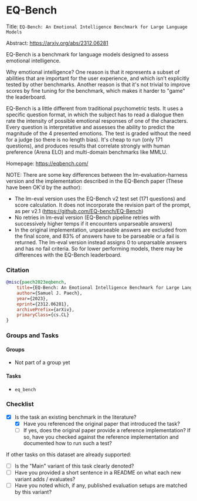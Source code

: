 # EQ-Bench

Title: `EQ-Bench: An Emotional Intelligence Benchmark for Large Language Models`

Abstract: https://arxiv.org/abs/2312.06281

EQ-Bench is a benchmark for language models designed to assess emotional intelligence.

Why emotional intelligence? One reason is that it represents a subset of abilities that are important for the user experience, and which isn't explicitly tested by other benchmarks. Another reason is that it's not trivial to improve scores by fine tuning for the benchmark, which makes it harder to "game" the leaderboard.

EQ-Bench is a little different from traditional psychometric tests. It uses a specific question format, in which the subject has to read a dialogue then rate the intensity of possible emotional responses of one of the characters. Every question is interpretative and assesses the ability to predict the magnitude of the 4 presented emotions. The test is graded without the need for a judge (so there is no length bias). It's cheap to run (only 171 questions), and produces results that correlate strongly with human preference (Arena ELO) and multi-domain benchmarks like MMLU.

Homepage: https://eqbench.com/


NOTE: There are some key differences between the lm-evaluation-harness version and the implementation described in the EQ-Bench paper (These have been OK'd by the author):

- The lm-eval version uses the EQ-Bench v2 test set (171 questions) and score calculation. It does not incorporate the revision part of the prompt, as per v2.1 (https://github.com/EQ-bench/EQ-Bench)
- No retries in lm-eval version (EQ-Bench pipeline retries with successively higher temps if it encounters unparseable answers)
- In the original implementation, unparseable answers are excluded from the final score, and 83% of answers have to be parseable or a fail is returned. The lm-eval version instead assigns 0 to unparsable answers and has no fail criteria. So for lower performing models, there may be differences with the EQ-Bench leaderboard.


### Citation

```bibtex
@misc{paech2023eqbench,
	title={EQ-Bench: An Emotional Intelligence Benchmark for Large Language Models},
	author={Samuel J. Paech},
	year={2023},
	eprint={2312.06281},
	archivePrefix={arXiv},
	primaryClass={cs.CL}
}
```

### Groups and Tasks

#### Groups

* Not part of a group yet

#### Tasks

* `eq_bench`

### Checklist

* [x] Is the task an existing benchmark in the literature?
  * [x] Have you referenced the original paper that introduced the task?
  * [ ] If yes, does the original paper provide a reference implementation? If so, have you checked against the reference implementation and documented how to run such a test?

If other tasks on this dataset are already supported:
* [ ] Is the "Main" variant of this task clearly denoted?
* [ ] Have you provided a short sentence in a README on what each new variant adds / evaluates?
* [ ] Have you noted which, if any, published evaluation setups are matched by this variant?
